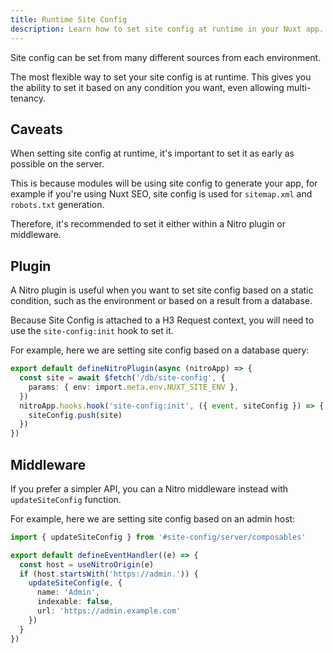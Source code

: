 ```yaml
---
title: Runtime Site Config
description: Learn how to set site config at runtime in your Nuxt app.
---
```


Site config can be set from many different sources from each environment.

The most flexible way to set your site config is at runtime. This gives you the ability to set it based on any condition you want,
even allowing multi-tenancy.

## Caveats

When setting site config at runtime, it's important to set it as early as possible on the server.

This is because modules will be using site config to generate your app, for example if you're using Nuxt SEO, site
config is used for `sitemap.xml` and `robots.txt` generation.

Therefore, it's recommended to set it either within a Nitro plugin or middleware.

## Plugin

A Nitro plugin is useful when you want to set site config based on a static condition, such as the environment
or based on a result from a database.

Because Site Config is attached to a H3 Request context, you will need to use the `site-config:init` hook to set it.

For example, here we are setting site config based on a database query:

```ts [server/plugins/update-site-config-from-db.ts]
export default defineNitroPlugin(async (nitroApp) => {
  const site = await $fetch('/db/site-config', {
    params: { env: import.meta.env.NUXT_SITE_ENV },
  })
  nitroApp.hooks.hook('site-config:init', ({ event, siteConfig }) => {
    siteConfig.push(site)
  })
})
```

## Middleware

If you prefer a simpler API, you can a Nitro middleware instead with `updateSiteConfig` function.

For example, here we are setting site config based on an admin host:

```ts [server/middleware/update-site-config.ts]
import { updateSiteConfig } from '#site-config/server/composables'

export default defineEventHandler((e) => {
  const host = useNitroOrigin(e)
  if (host.startsWith('https://admin.')) {
    updateSiteConfig(e, {
      name: 'Admin',
      indexable: false,
      url: 'https://admin.example.com'
    })
  }
})
```
